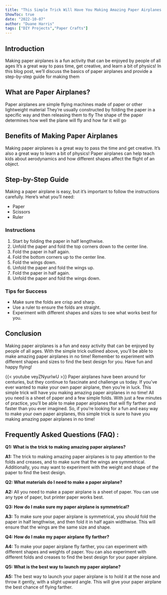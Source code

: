 ```yaml
---
title: "This Simple Trick Will Have You Making Amazing Paper Airplanes in No Time!"
ShowToc: true 
date: "2022-10-07"
author: "Duane Harris" 
tags: ["DIY Projects","Paper Crafts"]
---
```

## Introduction 
Making paper airplanes is a fun activity that can be enjoyed by people of all ages It’s a great way to pass time, get creative, and learn a bit of physics! In this blog post, we’ll discuss the basics of paper airplanes and provide a step-by-step guide for making them 

## What are Paper Airplanes?
Paper airplanes are simple flying machines made of paper or other lightweight material They’re usually constructed by folding the paper in a specific way and then releasing them to fly The shape of the paper determines how well the plane will fly and how far it will go 

## Benefits of Making Paper Airplanes
Making paper airplanes is a great way to pass the time and get creative. It’s also a great way to learn a bit of physics! Paper airplanes can help teach kids about aerodynamics and how different shapes affect the flight of an object. 

## Step-by-Step Guide
Making a paper airplane is easy, but it’s important to follow the instructions carefully. Here’s what you’ll need: 

* Paper 
* Scissors 
* Ruler 

### Instructions
1. Start by folding the paper in half lengthwise. 
2. Unfold the paper and fold the top corners down to the center line. 
3. Fold the paper in half again. 
4. Fold the bottom corners up to the center line. 
5. Fold the wings down. 
6. Unfold the paper and fold the wings up. 
7. Fold the paper in half again. 
8. Unfold the paper and fold the wings down. 

### Tips for Success
* Make sure the folds are crisp and sharp. 
* Use a ruler to ensure the folds are straight. 
* Experiment with different shapes and sizes to see what works best for you. 

## Conclusion
Making paper airplanes is a fun and easy activity that can be enjoyed by people of all ages. With the simple trick outlined above, you’ll be able to make amazing paper airplanes in no time! Remember to experiment with different shapes and sizes to find the best design for you. Have fun and happy flying!

{{< youtube veyZNyurlwU >}} 
Paper airplanes have been around for centuries, but they continue to fascinate and challenge us today. If you’ve ever wanted to make your own paper airplane, then you’re in luck. This simple trick will have you making amazing paper airplanes in no time! All you need is a sheet of paper and a few simple folds. With just a few minutes of practice, you’ll be able to make paper airplanes that will fly farther and faster than you ever imagined. So, if you’re looking for a fun and easy way to make your own paper airplanes, this simple trick is sure to have you making amazing paper airplanes in no time!

## Frequently Asked Questions (FAQ) :
**Q1: What is the trick to making amazing paper airplanes?**

**A1:** The trick to making amazing paper airplanes is to pay attention to the folds and creases, and to make sure that the wings are symmetrical. Additionally, you may want to experiment with the weight and shape of the paper to find the best design. 

**Q2: What materials do I need to make a paper airplane?**

**A2:** All you need to make a paper airplane is a sheet of paper. You can use any type of paper, but printer paper works best. 

**Q3: How do I make sure my paper airplane is symmetrical?**

**A3:** To make sure your paper airplane is symmetrical, you should fold the paper in half lengthwise, and then fold it in half again widthwise. This will ensure that the wings are the same size and shape. 

**Q4: How do I make my paper airplane fly farther?**

**A4:** To make your paper airplane fly farther, you can experiment with different shapes and weights of paper. You can also experiment with different folds and creases to find the best design for your paper airplane. 

**Q5: What is the best way to launch my paper airplane?**

**A5:** The best way to launch your paper airplane is to hold it at the nose and throw it gently, with a slight upward angle. This will give your paper airplane the best chance of flying farther.



